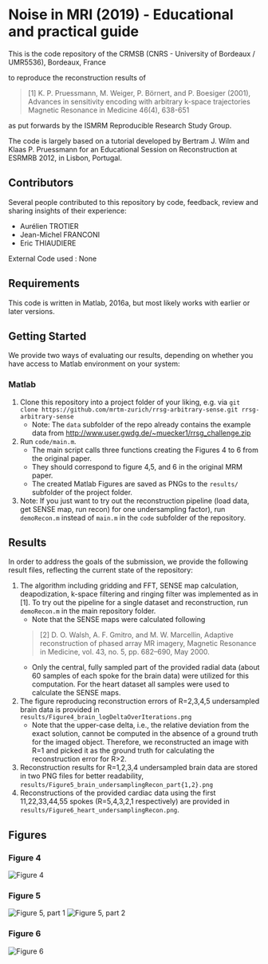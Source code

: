 Noise in MRI (2019) - Educational and practical guide
====================================================

This is the code repository of the CRMSB (CNRS - University of Bordeaux / UMR5536), Bordeaux, France

to reproduce the reconstruction results of

> [1] K. P. Pruessmann, M. Weiger, P. Börnert, and P. Boesiger (2001),
> Advances in sensitivity encoding with arbitrary k-space trajectories
> Magnetic Resonance in Medicine 46(4), 638-651

as put forwards by the ISMRM Reproducible Research Study Group.

The code is largely based on a tutorial developed by Bertram J. Wilm and Klaas P.
Pruessmann for an Educational Session on Reconstruction at ESRMRB 2012, in Lisbon, Portugal.


Contributors
------------

Several people contributed to this repository by code, feedback, review and sharing
insights of their experience:

- Aurélien TROTIER
- Jean-Michel FRANCONI
- Eric THIAUDIERE

External Code used :
None


Requirements
------------

This code is written in Matlab, 2016a, but most likely works with earlier or later versions.



Getting Started
---------------

We provide two ways of evaluating our results, depending on whether you have
access to Matlab environment on your system:

### Matlab
1. Clone this repository into a project folder of your liking, e.g. via
   `git clone https://github.com/mrtm-zurich/rrsg-arbitrary-sense.git rrsg-arbitrary-sense`
   - Note: The `data` subfolder of the repo already contains the example data from
   http://www.user.gwdg.de/~muecker1/rrsg_challenge.zip
2. Run `code/main.m`.
    - The main script calls three functions creating the Figures 4 to 6 from the original paper.
	- They should correspond to figure 4,5, and 6 in the original MRM paper.
	- The created Matlab Figures are saved as PNGs to the `results/` subfolder of the project folder.
3. Note: If you just want to try out the reconstruction pipeline (load data, get SENSE map, run recon)
   for one undersampling factor), run `demoRecon.m` instead of `main.m` in the
   `code` subfolder of the repository.


Results
-------

In order to address the goals of the submission, we provide the following result files, reflecting the current state of the repository:

1. The algorithm including gridding and FFT, SENSE map calculation, deapodization,
   k-space filtering and ringing filter was implemented as in [1]. To try out the pipeline for a single dataset and
   reconstruction, run `demoRecon.m` in the main repository folder.
	- Note that the SENSE maps were calculated following
	> [2] D. O. Walsh, A. F. Gmitro, and M. W. Marcellin, Adaptive reconstruction of phased array MR imagery,
	> Magnetic Resonance in Medicine, vol. 43, no. 5, pp. 682–690, May 2000.
	- Only the central, fully sampled part of the provided radial data (about 60 samples of each spoke for the brain data) were utilized for this computation. For the heart dataset all samples were used to calculate the SENSE maps.
2. The figure reproducing reconstruction errors of R=2,3,4,5 undersampled brain
   data is provided in `results/Figure4_brain_logDeltaOverIterations.png`
    - Note that the upper-case delta, i.e., the relative deviation from the exact solution, cannot be computed in the absence of a ground truth for the imaged object. Therefore, we
	reconstructed an image with R=1 and picked it as the ground truth for calculating the reconstruction error for R>2.
3. Reconstruction results for R=1,2,3,4 undersampled brain data are stored in
   two PNG files for better readability,
   `results/Figure5_brain_undersamplingRecon_part{1,2}.png`
4. Reconstructions of the provided cardiac data using the first 11,22,33,44,55
   spokes (R=5,4,3,2,1 respectively) are provided in
   `results/Figure6_heart_undersamplingRecon.png`.


Figures
-------

### Figure 4
![Figure 4](results/Figure4_brain_logDeltaOverIterations.png?raw=true "Figure 4")

### Figure 5
![Figure 5, part 1](results/Figure5_brain_undersamplingRecon_part1.png?raw=true "Figure 5, part 1")
![Figure 5, part 2](results/Figure5_brain_undersamplingRecon_part2.png?raw=true "Figure 5, part 2")

### Figure 6
![Figure 6](results/Figure6_heart_undersamplingRecon.png?raw=true "Figure 6")
